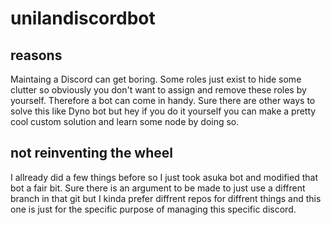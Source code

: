 # unilandiscordbot

## reasons
Maintaing a Discord can get boring.
Some roles just exist to hide some clutter so obviously you don't want to assign and remove these roles by yourself. 
Therefore a bot can come in handy.
Sure there are other ways to solve this like Dyno bot but hey if you do it yourself you can make a pretty cool custom solution and learn some node by doing so.

## not reinventing the wheel
I allready did a few things before so I just took asuka bot and modified that bot a fair bit.
Sure there is an argument to be made to just use a diffrent branch in that git but I kinda prefer diffrent repos for diffrent things and this one is just for the specific purpose of managing this specific discord.
